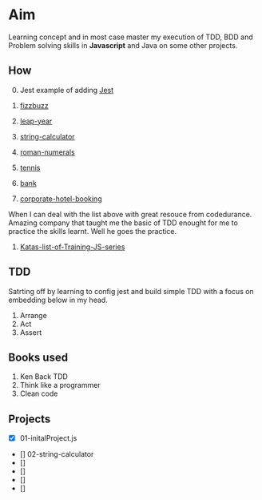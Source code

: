 # Aim

Learning concept and in most case master my execution of TDD, BDD and Problem solving skills in **Javascript** and Java on some other projects. 

## How 

0.  Jest example of adding [Jest](https://jestjs.io/docs/en/getting-started)

1. [fizzbuzz](https://katalyst.codurance.com/fizzbuzz )
2. [leap-year](https://katalyst.codurance.com/leap-year) 
3. [string-calculator ](https://katalyst.codurance.com/string-calculator  )
4. [roman-numerals](https://katalyst.codurance.com/roman-numerals)
5. [tennis](https://katalyst.codurance.com/tennis)  
6. [bank](https://katalyst.codurance.com/bank)
7. [corporate-hotel-booking](https://katalyst.codurance.com/corporate-hotel-booking)

When I can deal with the list above with great resouce from codedurance. Amazing company that taught me the basic of TDD enought for me to practice the skills learnt. Well he goes the practice.

1. [Katas-list-of-Training-JS-series](https://github.com/myjinxin2015/Katas-list-of-Training-JS-series)

## TDD 

Satrting off by learning to config jest and build simple TDD  with a focus on embedding below in my head.

   1. Arrange 
   2. Act
   3. Assert 

## Books used 
 1. Ken Back TDD
 3. Think like a programmer
 2. Clean code

## Projects 

- [x] 01-initalProject.js
- []  02-string-calculator
- [] 
- []
- []
- []
